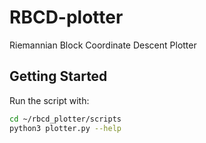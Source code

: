 # RBCD-plotter
Riemannian Block Coordinate Descent Plotter

## Getting Started

Run the script with:

```bash
cd ~/rbcd_plotter/scripts
python3 plotter.py --help
```
